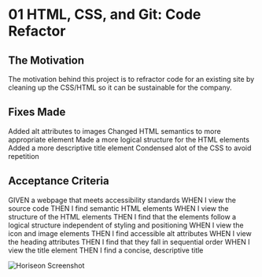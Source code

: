 # 01 HTML, CSS, and Git: Code Refactor

## The Motivation


The motivation behind this project is to refractor code for an existing site by cleaning up the CSS/HTML so it can be sustainable for the company.  

## Fixes Made


Added alt attributes to images
Changed HTML semantics to more appropriate element
Made a more logical structure for the HTML elements
Added a more descriptive title element
Condensed alot of the CSS to avoid repetition
## Acceptance Criteria


GIVEN a webpage that meets accessibility standards
WHEN I view the source code
THEN I find semantic HTML elements
WHEN I view the structure of the HTML elements
THEN I find that the elements follow a logical structure independent of styling and positioning
WHEN I view the icon and image elements
THEN I find accessible alt attributes
WHEN I view the heading attributes
THEN I find that they fall in sequential order
WHEN I view the title element
THEN I find a concise, descriptive title

![Horiseon Screenshot](assets/imageshoriseonhero.png)
